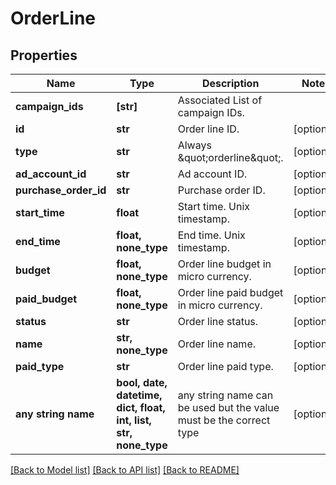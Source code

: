 # OrderLine


## Properties
Name | Type | Description | Notes
------------ | ------------- | ------------- | -------------
**campaign_ids** | **[str]** | Associated List of campaign IDs. | 
**id** | **str** | Order line ID. | [optional] 
**type** | **str** | Always \&quot;orderline\&quot;. | [optional] 
**ad_account_id** | **str** | Ad account ID. | [optional] 
**purchase_order_id** | **str** | Purchase order ID. | [optional] 
**start_time** | **float** | Start time. Unix timestamp. | [optional] 
**end_time** | **float, none_type** | End time. Unix timestamp. | [optional] 
**budget** | **float, none_type** | Order line budget in micro currency. | [optional] 
**paid_budget** | **float, none_type** | Order line paid budget in micro currency. | [optional] 
**status** | **str** | Order line status. | [optional] 
**name** | **str, none_type** | Order line name. | [optional] 
**paid_type** | **str** | Order line paid type. | [optional] 
**any string name** | **bool, date, datetime, dict, float, int, list, str, none_type** | any string name can be used but the value must be the correct type | [optional]

[[Back to Model list]](../README.md#documentation-for-models) [[Back to API list]](../README.md#documentation-for-api-endpoints) [[Back to README]](../README.md)


